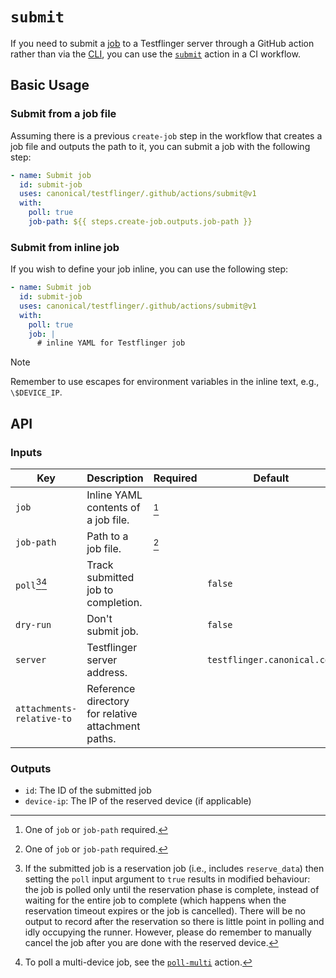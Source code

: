 # `submit`

If you need to submit a [job] to a Testflinger server through a GitHub action
rather than via the [CLI][cli], you can use the [`submit`](action.yaml) action
in a CI workflow.

## Basic Usage

### Submit from a job file

Assuming there is a previous `create-job` step in the workflow that creates a
job file and outputs the path to it, you can submit a job with the following
step:

```yaml
- name: Submit job
  id: submit-job
  uses: canonical/testflinger/.github/actions/submit@v1
  with:
    poll: true
    job-path: ${{ steps.create-job.outputs.job-path }}
```

### Submit from inline job

If you wish to define your job inline, you can use the following step:

```yaml
- name: Submit job
  id: submit-job
  uses: canonical/testflinger/.github/actions/submit@v1
  with:
    poll: true
    job: |
      # inline YAML for Testflinger job
```

> [!NOTE]
> Remember to use escapes for environment variables in the inline text, e.g., `\$DEVICE_IP`.

## API

### Inputs

| Key                                | Description                                        | Required | Default                     |
| ---------------------------------- | -------------------------------------------------- | -------- | --------------------------- |
| `job`                              | Inline YAML contents of a job file.                | [^job]   |                             |
| `job-path`                         | Path to a job file.                                | [^job]   |                             |
| `poll`[^reserve_data][^poll-multi] | Track submitted job to completion.                 |          | `false`                     |
| `dry-run`                          | Don't submit job.                                  |          | `false`                     |
| `server`                           | Testflinger server address.                        |          | `testflinger.canonical.com` |
| `attachments-relative-to`          | Reference directory for relative attachment paths. |          |                             |

### Outputs

- `id`: The ID of the submitted job
- `device-ip`: The IP of the reserved device (if applicable)

[^job]: One of `job` or `job-path` required.

[^reserve_data]:
    If the submitted job is a reservation job (i.e., includes `reserve_data`)
    then setting the `poll` input argument to `true` results in modified
    behaviour: the job is polled only until the reservation phase is complete,
    instead of waiting for the entire job to complete (which happens when the
    reservation timeout expires or the job is cancelled). There will be no
    output to record after the reservation so there is little point in polling
    and idly occupying the runner. However, please do remember to manually
    cancel the job after you are done with the reserved device.

[^poll-multi]: To poll a multi-device job, see the [`poll-multi`][poll-multi-action] action.

[job]: https://canonical-testflinger.readthedocs-hosted.com/en/latest/reference/job-schema.html
[cli]: ../../../cli/README.rst
[poll-multi-action]: ../poll-multi/README.md

